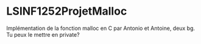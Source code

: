 # LSINF1252ProjetMalloc 
Implémentation de la fonction malloc en C par Antonio et Antoine, deux bg. Tu peux le mettre en private?
